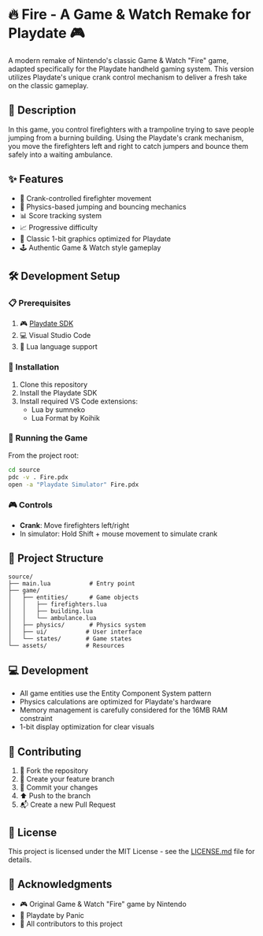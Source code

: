 # 🔥 Fire - A Game & Watch Remake for Playdate 🎮

A modern remake of Nintendo's classic Game & Watch "Fire" game, adapted specifically for the Playdate handheld gaming system. This version utilizes Playdate's unique crank control mechanism to deliver a fresh take on the classic gameplay.

## 📖 Description

In this game, you control firefighters with a trampoline trying to save people jumping from a burning building. Using the Playdate's crank mechanism, you move the firefighters left and right to catch jumpers and bounce them safely into a waiting ambulance.

## ✨ Features

- 🎯 Crank-controlled firefighter movement
- 🦘 Physics-based jumping and bouncing mechanics
- 📊 Score tracking system
- 📈 Progressive difficulty
- 🎨 Classic 1-bit graphics optimized for Playdate
- 🕹️ Authentic Game & Watch style gameplay

## 🛠️ Development Setup

### 📋 Prerequisites

1. 🎮 [Playdate SDK](https://play.date/dev/)
2. 💻 Visual Studio Code
3. 🌙 Lua language support

### 🔧 Installation

1. Clone this repository
2. Install the Playdate SDK
3. Install required VS Code extensions:
   - Lua by sumneko
   - Lua Format by Koihik

### 🚀 Running the Game

From the project root:

```bash
cd source
pdc -v . Fire.pdx
open -a "Playdate Simulator" Fire.pdx
```

### 🎮 Controls

- **Crank**: Move firefighters left/right
- In simulator: Hold Shift + mouse movement to simulate crank

## 📁 Project Structure

```
source/
├── main.lua           # Entry point
├── game/
│   ├── entities/      # Game objects
│   │   ├── firefighters.lua
│   │   ├── building.lua
│   │   └── ambulance.lua
│   ├── physics/       # Physics system
│   ├── ui/           # User interface
│   └── states/       # Game states
└── assets/           # Resources
```

## 💻 Development

- All game entities use the Entity Component System pattern
- Physics calculations are optimized for Playdate's hardware
- Memory management is carefully considered for the 16MB RAM constraint
- 1-bit display optimization for clear visuals

## 🤝 Contributing

1. 🔄 Fork the repository
2. 🌿 Create your feature branch
3. 💾 Commit your changes
4. ⬆️ Push to the branch
5. 📬 Create a new Pull Request

## 📄 License

This project is licensed under the MIT License - see the [LICENSE.md](LICENSE.md) file for details.

## 🙏 Acknowledgments

- 🎮 Original Game & Watch "Fire" game by Nintendo
- 🌟 Playdate by Panic
- 👥 All contributors to this project
